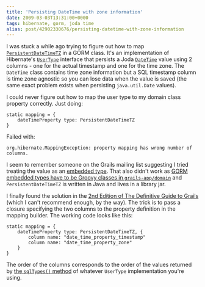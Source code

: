 ```yaml
---
title: 'Persisting DateTime with zone information'
date: 2009-03-03T13:31:00+0000
tags: hibernate, gorm, joda time
alias: post/42902330676/persisting-datetime-with-zone-information
---
```


I was stuck a while ago trying to figure out how to map [`PersistentDateTimeTZ`][1] in a GORM class. It's an implementation of Hibernate's [`UserType`][2] interface that persists a Joda [`DateTime`][3] value using 2 columns - one for the actual timestamp and one for the time zone. The `DateTime` class contains time zone information but a SQL timestamp column is time zone agnostic so you can lose data when the value is saved (the same exact problem exists when persisting `java.util.Date` values).

<!-- more -->

I could never figure out how to map the user type to my domain class property correctly. Just doing:

    static mapping = {
        dateTimeProperty type: PersistentDateTimeTZ
    }

Failed with:

    org.hibernate.MappingException: property mapping has wrong number of columns.

I seem to remember someone on the Grails mailing list suggesting I tried treating the value as an [embedded type][4]. That also didn't work as [GORM embedded types have to be Groovy classes in `grails-app/domain`][5] and `PersistentDateTimeTZ` is written in Java and lives in a library jar.

I finally found the solution in the [2nd Edition of The Definitive Guide to Grails][6] (which I can't recommend enough, by the way). The trick is to pass a closure specifying the two columns to the property definition in the mapping builder. The working code looks like this:

    static mapping = {
        dateTimeProperty type: PersistentDateTimeTZ, {
            column name: "date_time_property_timestamp"
            column name: "date_time_property_zone"
        }
    }

The order of the columns corresponds to the order of the values returned by [the `sqlTypes()` method][7] of whatever `UserType` implementation you're using.

[1]: http://joda-time.sourceforge.net/contrib/hibernate/apidocs/org/joda/time/contrib/hibernate/PersistentDateTimeTZ.html
[2]: http://www.hibernate.org/hib_docs/v3/api/org/hibernate/usertype/UserType.html
[3]: http://joda-time.sourceforge.net/api-release/org/joda/time/DateTime.html
[4]: http://grails.org/doc/1.1.x/guide/single.html#5.2.2%20Composition%20in%20GORM
[5]: http://jira.codehaus.org/browse/GRAILS-3328
[6]: http://www.amazon.co.uk/Definitive-Guide-Grails-Experts-Development/dp/1590599950
[7]: http://www.hibernate.org/hib_docs/v3/api/org/hibernate/usertype/UserType.html#sqlTypes()
